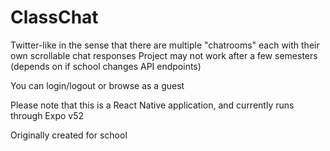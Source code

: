 # ClassChat

Twitter-like in the sense that there are multiple "chatrooms" each with their own scrollable chat responses
Project may not work after a few semesters (depends on if school changes API endpoints)

You can login/logout or browse as a guest

Please note that this is a React Native application, and currently runs through Expo v52


Originally created for school
